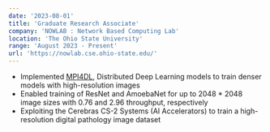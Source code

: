 ```yaml
---
date: '2023-08-01'
title: 'Graduate Research Associate'
company: 'NOWLAB : Network Based Computing Lab'
location: 'The Ohio State University'
range: 'August 2023 - Present'
url: 'https://nowlab.cse.ohio-state.edu/'
---
```


- Implemented [MPI4DL](https://github.com/OSU-Nowlab/MPI4DL), Distributed Deep Learning models to train denser models with high-resolution images
- Enabled training of ResNet and AmoebaNet for up to 2048 * 2048 image sizes with 0.76 and 2.96 throughput, respectively
- Exploiting the Cerebras CS-2 Systems (AI Accelerators) to train a high-resolution digital pathology image dataset

